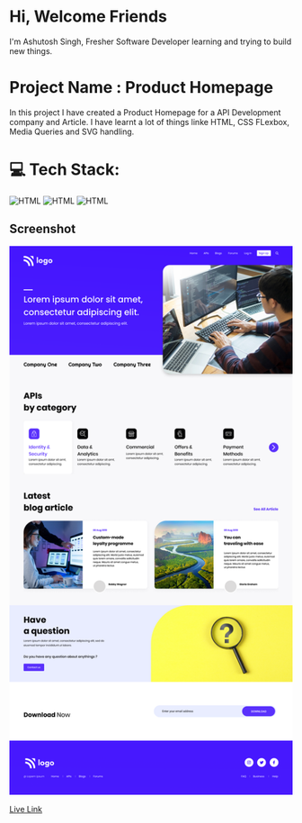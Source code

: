 # Hi, Welcome Friends

I'm Ashutosh Singh, Fresher Software Developer learning and trying to build new things.

# Project Name : Product Homepage

In this project I have created a Product Homepage for a API Development company and Article. I have learnt a lot of things linke HTML, CSS FLexbox, Media Queries and SVG handling.

# 💻 Tech Stack:

![HTML](https://img.shields.io/badge/-HTML-blue)
![HTML](https://img.shields.io/badge/-CSS-orange)
![HTML](https://img.shields.io/badge/-Media%20Querie-lightgrey)

## Screenshot

![](./9.png)

[Live Link]()
